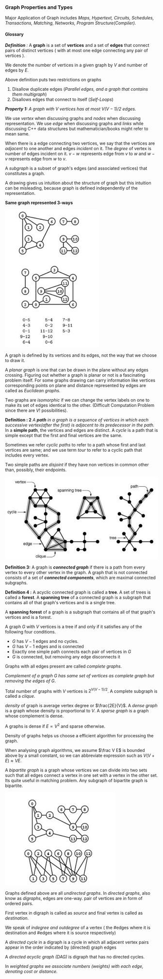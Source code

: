 ### Graph Properties and Types

Major Application of Graph includes *Maps, Hypertext, Circuits, Schedules, Transactions, Matching, Networks, Program Structure(Compiler).*

#### Glossary

***Definition** :* A **graph** is a set of **vertices** and a set of **edges** that connect pairs of distinct vertices ( with at most one edge connecting any pair of vertices ).

We denote the number of vertices in a given graph by $V$ and number of edges by $E$.

Above definition puts two restrictions on graphs

1. Disallow duplicate edges (*Parallel edges, and a graph that contains them multigraph*)
2. Disallows edges that connect to itself (*Self-Loops*)

***Property 1:*** *A graph with $V$ vertices has at most $V(V-1)/2$ edges.*

We use *vertex* when discussing graphs and *nodes* when discussing representation. We use *edge* when discussing graphs and *links* while discussing C++ data structures but mathematician/books might refer to mean same.

 When there is a edge connecting two vertices, we say that the vertices are *adjacent* to one another and edges *incident* on it. The *degree* of vertex is number of edges incident on it. $v-w$ represents edge from $v$ to $w$ and $w-v$ represents edge from $w$ to $v$.

A *subgraph* is a subset of graph's edges (and associated vertices) that constitutes a graph.

A drawing gives us intuition about the structure of graph but this intuition can be misleading, because graph is defined independently of the representation.

**Same graph represented 3-ways**

![image-20210106085726344](17_Graph_Properties_and_Types.assets/image-20210106085726344.png)

A graph is defined by its vertices and its edges, not the way that we choose to draw it.

A *planar graph* is one that can be drawn in the plane without any edges crossing. Figuring out whether a graph is planar or not is a fascinating problem itself. For some graphs drawing can carry information like vertices corresponding points on plane and distance represented by edges are called as *Euclidean graphs.* 

Two graphs are *isomorphic* if we can change the vertex labels on one to make its set of edges identical to the other. (Difficult Computation Problem since there are $V!$ possibilities).

**Definition : 2** *A **path** in a graph is a sequence of vertices in which each successive vertex(after the first) is adjacent to its predecessor in the path.* In a **simple path**, the vertices and edges are distinct. A *cycle* is a path that is simple except that the first and final vertices are the same.

Sometimes we refer *cyclic paths* to refer to a path whose first and last vertices are same; and we use term *tour* to refer to a cyclic path that includes every vertex.

Two simple paths are *disjoint* if they have non vertices in common other than, possibly, their endpoints.

![image-20210106120526277](17_Graph_Properties_and_Types.assets/image-20210106120526277.png)

**Definition 3:** A graph is ***connected graph*** if there is a path from every vertex to every other vertex in the graph. A graph that is not connected consists of a set of ***connected components***, which are maximal connected subgraphs.

**Definition 4 :** A acyclic connected graph is called a **tree**. A set of trees is called a **forest**. A **spanning tree** of a connected graph is a subgraph that contains all of that graph's vertices and is a single tree.

A **spanning forest** of a graph is a subgraph that contains all of that graph's vertices and is a forest.

A graph $G$ with $V$ vertices is a tree if and only if it satisfies any of the following four conditions.

- $G$ has $V-1$ edges and no cycles.
- $G$ has $V-1$ edges and is connected
- Exactly one simple path connects each pair of vertices in $G$
- $G$ is connected, but removing any edge disconnects it

Graphs with all edges present are called *complete graphs.*

*Complement of a graph $G$ has same set of vertices as complete graph but removing the edges of $G$*.

 Total number of graphs with $V$ vertices is $2^{V(V-1)/2}$. A complete subgraph is called a *clique*.

*density* of graph is average vertex degree or $\frac{2E}{V}$. A *dense graph* is a graph whose density is proportional to $V$. A *sparse graph* is a graph whose complement is dense. 

A graphs is dense if $E \propto V^2$ and sparse otherwise.

Density of graphs helps us choose a efficient algorithm for processing the graph.

When analysing graph algorithms, we assume $\frac V E$  is bounded above by a small constant, so we can abbreviate expression such as $V(V+E)\approx VE$.

A *bipartite graph* is a graph whose vertices we can divide into two sets such that all edges connect a vertex in one set with a vertex in the other set. Its quite useful in matching problem. Any subgraph of bipartite graph is bipartite.

![image-20210106121534465](17_Graph_Properties_and_Types.assets/image-20210106121534465.png)

Graphs defined above are all *undirected graphs*. In *directed graphs*, also know as *digraphs*, edges are one-way. pair of vertices are in form of ordered pairs.

First vertex in digraph is called as *source* and final vertex is called as *destination*.

We speak of *indegree and outdegree* of a vertex ( the #edges where it is destination and #edges where it is source respectively)

A *directed cycle* in a digraph is a cycle in which all adjacent vertex pairs appear in the order indicated by (directed) graph edges

A *directed acyclic graph (DAG)* is digraph that has no directed cycles.

In *weighted graphs we associate numbers (weights) with each edge, denoting cost or distance.*

